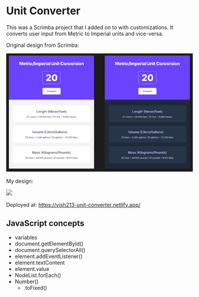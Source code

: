 # Unit Converter

This was a Scrimba project that I added on to with customizations. It converts user input from Metric to Imperial units and vice-versa.

Original design from Scrimba:

![](https://github.com/vishalicious213/unit-converter/blob/main/scrimba-design.jpg?raw=true)

My design:

![](https://vish213-portfolio-v3.netlify.app/static/media/unit-converter.322d39ea.jpg)

Deployed at: https://vish213-unit-converter.netlify.app/

## JavaScript concepts

- variables
- document.getElementById()
- document.querySelectorAll()
- element.addEventListener()
- element.textContent
- element.value
- NodeList.forEach()
- Number()
    - .toFixed()
